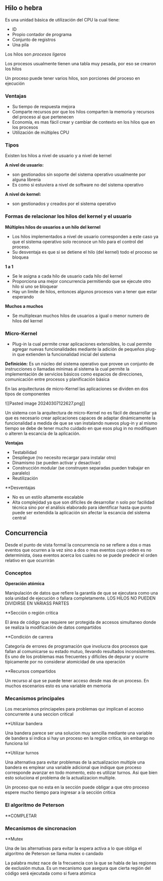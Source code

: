 ## Hilo o hebra

Es una unidad básica de utilización del CPU la cual tiene:
- ID
- Propio contador de programa
- Conjunto de registros
- Una pila

Los hilos son *procesos ligeros*

Los procesos usualmente tienen una tabla muy pesada, por eso se crearon los hilos

Un proceso puede tener varios hilos, son porciones del proceso en ejecución

### Ventajas

- Su tiempo de respuesta mejora
- Comparte recursos por que los hilos comparten la memoria y recursos del proceso al que pertenecen 
- Economía, es mas fácil crear y cambiar de contexto en los hilos que en los procesos
- Utilización de múltiples CPU

### Tipos

Existen los hilos a nivel de usuario y a nivel de kernel 

**A nivel de usuario:**
- son gestionados sin soporte del sistema operativo usualmente por alguna librería 
- Es como si estuviera a nivel de software no del sistema operativo 

**A nivel de kernel:**
- son gestionados y creados por el sistema operativo

### Formas de relacionar los hilos del kernel y el usuario

**Múltiples hilos de usuarios a un hilo del kernel**
- Los hilos implementados a nivel de usuario corresponden a este caso ya que el sistema operativo solo reconoce un hilo para el control del proceso.
- Su desventaja es que si se detiene el hilo (del kernel) todo el proceso se bloquea

**1 a 1**
- Se le asigna a cada hilo de usuario cada hilo del kernel
- Proporciona una mejor concurrencia permitiendo que se ejecute otro hilo si uno se bloquear
- Hay un limite de hilos, entonces algunos procesos van a tener que estar esperando

**Muchos a muchos**
- Se multiplexan muchos hilos de usuarios a igual o menor numero de hilos del kernel

### Micro-Kernel

- Plug-in la cual permite crear aplicaciones extensibles, lo cual permite agregar nuevas funcionalidades mediante la adición de pequeños plug-in que extienden la funcionalidad inicial del sistema 

**Definición:** Es un núcleo del sistema operativo que provee un conjunto de instrucciones o llamadas mínimas al sistema la cual permite la implementación de servicios básicos como espacios de direcciones, comunicación entre procesos y planificación básica

En las arquitecturas de micro-Kernel las aplicaciones se dividen en dos tipos de componentes

![[Pasted image 20240307122627.png]]

Un sistema con la arquitectura de micro-Kernel no es fácil de desarrollar ya que es necesario crear aplicaciones capaces de adaptar dinámicamente la funcionalidad a medida de que se van instalando nuevos plug-in y al mismo tiempo se debe de tener mucho cuidado en que esos plug in no modifiquen o alteren la escancia de la aplicación.

**Ventajas**
- Testabilidad 
- Despliegue (no necesito recargar para instalar otro)
- Dinamismo (se pueden activar y desactivar)
- Construcción modular (se construyen separadas pueden trabajar en paralelo)
- Reutilización 

**Desventajas
- No es un estilo altamente escalable
- Alta complejidad ya que son difíciles de desarrollar n solo por facilidad técnica sino por el análisis elaborado para identificar hasta que punto puede ser extendida la aplicación sin afectar la escancia del sistema central

## Concurrencia

Desde el punto de vista formal la concurrencia no se refiere a dos o mas eventos que ocurren a la vez sino a dos o mas eventos cuyo orden es no determinista, ósea eventos acerca los cuales no se puede predecir el orden relativo en que ocurrirán 

### Conceptos

**Operación atómica**

Manipulación de datos que refiere la garantía de que se ejecutara como una sola unidad de ejecución o fallara completamente. LOS HILOS NO PUEDEN DIVIDIRSE EN VARIASS PARTES

**Sección o región critica

El área de código que requiere ser protegida de accesos simultaneo donde se realiza la modificación de datos compartidos

**Condición de carrera

Categoría de errores de programación que involucra dos procesos que fallan al comunicarse su estado mutuo, llevando resultados inconsistentes. Es uno de los problemas mas frecuentes y difíciles de depurar y ocurre típicamente por no considerar atomicidad de una operación

**Recursos compartidos

Un recurso al que se puede tener acceso desde mas de un proceso. En muchos escenarios esto es una variable en memoria

### Mecanismos principales

Los mecanismos princiapeles para problemas qur implican el acceso concurrente a una seccion critical

**Utilizar bandera

Una bandera parece ser una solucion muy sencilla mediante una variable de bandera si indica si hay un proceso en la region critica, sin embargo no funciona lol

**Utilizar turnos

Una alternativa para evitar problemas de la actualizacion multiple una bandera es emplear una variable adicional que indique que proceso corresponde avanzar en todo momento, esto es utilizar turnos. Asi que bien esto soluciona el problema de la actualizacion multiple. 

Un proceso que no esta en la sección puede obligar a que otro proceso espere mucho tiempo para ingresar a la sección critica

### El algoritmo de Peterson

**COMPLETAR

### Mecanismos de sincronacion

**Mutex

Una de las alternativas para evitar la espera activa a lo que obliga el algoritmo de Peterson se llama mutex o candado

La palabra mutez nace de la frecuencia con la que se habla de las regiones de exclusión mutua. Es un mecanismo que asegura que cierta región del código será ejecutada como si fuera atómica